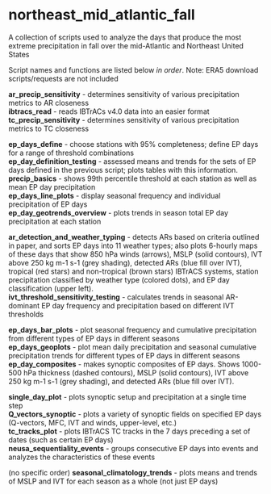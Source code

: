 # northeast_mid_atlantic_fall
A collection of scripts used to analyze the days that produce the most extreme precipitation in fall over the mid-Atlantic and Northeast United States

Script names and functions are listed below *in order*.  Note: ERA5 download scripts/requests are not included

**ar_precip_sensitivity** - determines sensitivity of various precipitation metrics to AR closeness  
**ibtracs_read** - reads IBTrACs v4.0 data into an easier format  
**tc_precip_sensitivity** - determines sensitivity of various precipitation metrics to TC closeness  

**ep_days_define** - choose stations with 95% completeness; define EP days for a range of threshold combinations  
**ep_day_definition_testing** - assessed means and trends for the sets of EP days defined in the previous script; plots tables with this information.  
**precip_basics** - shows 99th percentile threshold at each station as well as mean EP day precipitation  
**ep_days_line_plots** - display seasonal frequency and individual precipitation of EP days  
**ep_day_geotrends_overview** - plots trends in season total EP day precipitation at each station  

**ar_detection_and_weather_typing** - detects ARs based on criteria outlined in paper, and sorts EP days into 11 weather types; also plots 6-hourly maps of these days that show 850 hPa winds (arrows), MSLP (solid contours), IVT above 250 kg m-1 s-1 (grey shading), detected ARs (blue fill over IVT), tropical (red stars) and non-tropical (brown stars) IBTrACS systems, station precipitation classified by weather type (colored dots), and EP day classification (upper left).  
**ivt_threshold_sensitivity_testing** - calculates trends in seasonal AR-dominant EP day frequency and precipitation based on different IVT thresholds  

**ep_days_bar_plots** - plot seasonal frequency and cumulative precipitation from different types of EP days in different seasons  
**ep_days_geoplots** - plot mean daily precipitation and seasonal cumulative precipitation trends for different types of EP days in different seasons  
**ep_day_composites** - makes synoptic composites of EP days.  Shows 1000-500 hPa thickness (dashed contours), MSLP (solid contours), IVT above 250 kg m-1 s-1 (grey shading), and detected ARs (blue fill over IVT).  

**single_day_plot** - plots synoptic setup and precipitation at a single time step  
**Q_vectors_synoptic** - plots a variety of synoptic fields on specified EP days (Q-vectors, MFC, IVT and winds, upper-level, etc.)  
**tc_tracks_plot** - plots IBTrACS TC tracks in the 7 days preceding a set of dates (such as certain EP days)  
**neusa_sequentiality_events** - groups consecutive EP days into events and analyzes the characteristics of these events  

(no specific order) **seasonal_climatology_trends** - plots means and trends of MSLP and IVT for each season as a whole (not just EP days)  
